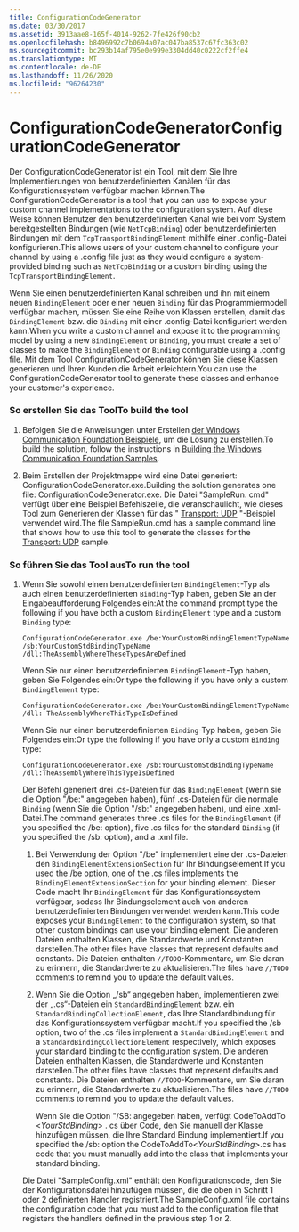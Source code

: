 ```yaml
---
title: ConfigurationCodeGenerator
ms.date: 03/30/2017
ms.assetid: 3913aae8-165f-4014-9262-7fe426f90cb2
ms.openlocfilehash: b8496992c7b0694a07ac047ba8537c67fc363c02
ms.sourcegitcommit: bc293b14af795e0e999e3304dd40c0222cf2ffe4
ms.translationtype: MT
ms.contentlocale: de-DE
ms.lasthandoff: 11/26/2020
ms.locfileid: "96264230"
---
```

# <a name="configurationcodegenerator"></a><span data-ttu-id="085ce-102">ConfigurationCodeGenerator</span><span class="sxs-lookup"><span data-stu-id="085ce-102">ConfigurationCodeGenerator</span></span>

<span data-ttu-id="085ce-103">Der ConfigurationCodeGenerator ist ein Tool, mit dem Sie Ihre Implementierungen von benutzerdefinierten Kanälen für das Konfigurationssystem verfügbar machen können.</span><span class="sxs-lookup"><span data-stu-id="085ce-103">The ConfigurationCodeGenerator is a tool that you can use to expose your custom channel implementations to the configuration system.</span></span> <span data-ttu-id="085ce-104">Auf diese Weise können Benutzer den benutzerdefinierten Kanal wie bei vom System bereitgestellten Bindungen (wie `NetTcpBinding`) oder benutzerdefinierten Bindungen mit dem `TcpTransportBindingElement` mithilfe einer .config-Datei konfigurieren.</span><span class="sxs-lookup"><span data-stu-id="085ce-104">This allows users of your custom channel to configure your channel by using a .config file just as they would configure a system-provided binding such as `NetTcpBinding` or a custom binding using the `TcpTransportBindingElement`.</span></span>  
  
 <span data-ttu-id="085ce-105">Wenn Sie einen benutzerdefinierten Kanal schreiben und ihn mit einem neuen `BindingElement` oder einer neuen `Binding` für das Programmiermodell verfügbar machen, müssen Sie eine Reihe von Klassen erstellen, damit das `BindingElement` bzw. die `Binding` mit einer .config-Datei konfiguriert werden kann.</span><span class="sxs-lookup"><span data-stu-id="085ce-105">When you write a custom channel and expose it to the programming model by using a new `BindingElement` or `Binding`, you must create a set of classes to make the `BindingElement` or `Binding` configurable using a .config file.</span></span> <span data-ttu-id="085ce-106">Mit dem Tool ConfigurationCodeGenerator können Sie diese Klassen generieren und Ihren Kunden die Arbeit erleichtern.</span><span class="sxs-lookup"><span data-stu-id="085ce-106">You can use the ConfigurationCodeGenerator tool to generate these classes and enhance your customer's experience.</span></span>  
  
### <a name="to-build-the-tool"></a><span data-ttu-id="085ce-107">So erstellen Sie das Tool</span><span class="sxs-lookup"><span data-stu-id="085ce-107">To build the tool</span></span>  
  
1. <span data-ttu-id="085ce-108">Befolgen Sie die Anweisungen unter Erstellen [der Windows Communication Foundation Beispiele](building-the-samples.md), um die Lösung zu erstellen.</span><span class="sxs-lookup"><span data-stu-id="085ce-108">To build the solution, follow the instructions in [Building the Windows Communication Foundation Samples](building-the-samples.md).</span></span>  
  
2. <span data-ttu-id="085ce-109">Beim Erstellen der Projektmappe wird eine Datei generiert: ConfigurationCodeGenerator.exe.</span><span class="sxs-lookup"><span data-stu-id="085ce-109">Building the solution generates one file: ConfigurationCodeGenerator.exe.</span></span> <span data-ttu-id="085ce-110">Die Datei "SampleRun. cmd" verfügt über eine Beispiel Befehlszeile, die veranschaulicht, wie dieses Tool zum Generieren der Klassen für das " [Transport: UDP](transport-udp.md) "-Beispiel verwendet wird.</span><span class="sxs-lookup"><span data-stu-id="085ce-110">The file SampleRun.cmd has a sample command line that shows how to use this tool to generate the classes for the [Transport: UDP](transport-udp.md) sample.</span></span>  
  
### <a name="to-run-the-tool"></a><span data-ttu-id="085ce-111">So führen Sie das Tool aus</span><span class="sxs-lookup"><span data-stu-id="085ce-111">To run the tool</span></span>  
  
1. <span data-ttu-id="085ce-112">Wenn Sie sowohl einen benutzerdefinierten `BindingElement`-Typ als auch einen benutzerdefinierten `Binding`-Typ haben, geben Sie an der Eingabeaufforderung Folgendes ein:</span><span class="sxs-lookup"><span data-stu-id="085ce-112">At the command prompt type the following if you have both a custom `BindingElement` type and a custom `Binding` type:</span></span>  
  
    ```console  
    ConfigurationCodeGenerator.exe /be:YourCustomBindingElementTypeName /sb:YourCustomStdBindingTypeName /dll:TheAssemblyWhereTheseTypesAreDefined  
    ```  
  
     <span data-ttu-id="085ce-113">Wenn Sie nur einen benutzerdefinierten `BindingElement`-Typ haben, geben Sie Folgendes ein:</span><span class="sxs-lookup"><span data-stu-id="085ce-113">Or type the following if you have only a custom `BindingElement` type:</span></span>  
  
    ```console  
    ConfigurationCodeGenerator.exe /be:YourCustomBindingElementTypeName /dll: TheAssemblyWhereThisTypeIsDefined  
    ```  
  
     <span data-ttu-id="085ce-114">Wenn Sie nur einen benutzerdefinierten `Binding`-Typ haben, geben Sie Folgendes ein:</span><span class="sxs-lookup"><span data-stu-id="085ce-114">Or type the following if you have only a custom `Binding` type:</span></span>  
  
    ```console  
    ConfigurationCodeGenerator.exe /sb:YourCustomStdBindingTypeName /dll:TheAssemblyWhereThisTypeIsDefined  
    ```  
  
     <span data-ttu-id="085ce-115">Der Befehl generiert drei .cs-Dateien für das `BindingElement` (wenn sie die Option "/be:" angegeben haben), fünf .cs-Dateien für die normale `Binding` (wenn Sie die Option "/sb:" angegeben haben), und eine .xml-Datei.</span><span class="sxs-lookup"><span data-stu-id="085ce-115">The command generates three .cs files for the `BindingElement` (if you specified the /be: option), five .cs files for the standard `Binding` (if you specified the /sb: option), and a .xml file.</span></span>  
  
    1. <span data-ttu-id="085ce-116">Bei Verwendung der Option "/be" implementiert eine der .cs-Dateien den `BindingElementExtensionSection` für Ihr Bindungselement.</span><span class="sxs-lookup"><span data-stu-id="085ce-116">If you used the /be option, one of the .cs files implements the `BindingElementExtensionSection` for your binding element.</span></span> <span data-ttu-id="085ce-117">Dieser Code macht Ihr `BindingElement` für das Konfigurationssystem verfügbar, sodass Ihr Bindungselement auch von anderen benutzerdefinierten Bindungen verwendet werden kann.</span><span class="sxs-lookup"><span data-stu-id="085ce-117">This code exposes your `BindingElement` to the configuration system, so that other custom bindings can use your binding element.</span></span> <span data-ttu-id="085ce-118">Die anderen Dateien enthalten Klassen, die Standardwerte und Konstanten darstellen.</span><span class="sxs-lookup"><span data-stu-id="085ce-118">The other files have classes that represent defaults and constants.</span></span> <span data-ttu-id="085ce-119">Die Dateien enthalten `//TODO`-Kommentare, um Sie daran zu erinnern, die Standardwerte zu aktualisieren.</span><span class="sxs-lookup"><span data-stu-id="085ce-119">The files have `//TODO` comments to remind you to update the default values.</span></span>  
  
    2. <span data-ttu-id="085ce-120">Wenn Sie die Option „/sb“ angegeben haben, implementieren zwei der „.cs“-Dateien ein `StandardBindingElement` bzw. ein `StandardBindingCollectionElement`, das Ihre Standardbindung für das Konfigurationssystem verfügbar macht.</span><span class="sxs-lookup"><span data-stu-id="085ce-120">If you specified the /sb option, two of the .cs files implement a `StandardBindingElement` and a `StandardBindingCollectionElement` respectively, which exposes your standard binding to the configuration system.</span></span> <span data-ttu-id="085ce-121">Die anderen Dateien enthalten Klassen, die Standardwerte und Konstanten darstellen.</span><span class="sxs-lookup"><span data-stu-id="085ce-121">The other files have classes that represent defaults and constants.</span></span> <span data-ttu-id="085ce-122">Die Dateien enthalten `//TODO`-Kommentare, um Sie daran zu erinnern, die Standardwerte zu aktualisieren.</span><span class="sxs-lookup"><span data-stu-id="085ce-122">The files have `//TODO` comments to remind you to update the default values.</span></span>  
  
         <span data-ttu-id="085ce-123">Wenn Sie die Option "/SB: angegeben haben, verfügt CodeToAddTo \<*YourStdBinding*> . cs über Code, den Sie manuell der Klasse hinzufügen müssen, die Ihre Standard Bindung implementiert.</span><span class="sxs-lookup"><span data-stu-id="085ce-123">If you specified the /sb: option the CodeToAddTo\<*YourStdBinding*>.cs has code that you must manually add into the class that implements your standard binding.</span></span>  
  
     <span data-ttu-id="085ce-124">Die Datei "SampleConfig.xml" enthält den Konfigurationscode, den Sie der Konfigurationsdatei hinzufügen müssen, die die oben in Schritt 1 oder 2 definierten Handler registriert.</span><span class="sxs-lookup"><span data-stu-id="085ce-124">The SampleConfig.xml file contains the configuration code that you must add to the configuration file that registers the handlers defined in the previous step 1 or 2.</span></span>  
